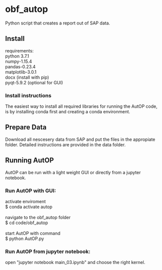 # obf_autop
Python script that creates a report out of SAP data.

## Install

requirements:<br>
python 3.7.1<br>
numpy-1.15.4<br>
pandas-0.23.4<br>
matplotlib-3.0.1<br>
docx (install with pip)<br>
pyqt-5.9.2 (optional for GUI)<br>

### Install instructions
The easiest way to install all required libraries for running the AutOP code, is by installing conda first and creating a conda environment.

## Prepare Data
Download all nescesery data from SAP and put the files in the appropiate folder. Detailed instructions are provided in the data folder.

## Running AutOP
AutOP can be run with a light weight GUI or directly from a jupyter notebook.

### Run AutOP with GUI:

activate enviroment<br>
$ conda activate autop<br>
<br>
navigate to the obf_autop folder<br>
$ cd code/obf_autop<br>
<br>
start AutOP with command<br>
$ python AutOP.py<br>

### Run AutOP from jupyter notebook:

open "jupyter notebook main_03.ipynb" and choose the right kernel.

